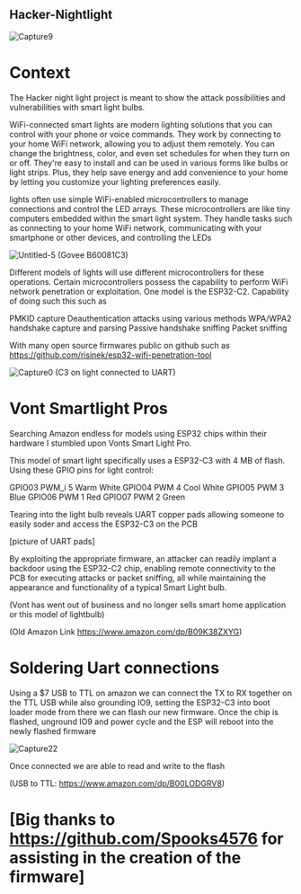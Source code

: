 ## Hacker-Nightlight

![Capture9](https://github.com/Peaakss/Hacker-Nightlight/assets/115900893/2f7a9811-08fe-47ba-a03e-0092ca4ed871)


# Context

The Hacker night light project is meant to show the attack possibilities and vulnerabilities with smart light bulbs.


WiFi-connected smart lights are modern lighting solutions that you can control with your phone or voice commands. They work by connecting to your home WiFi network, allowing you to adjust them remotely. You can change the brightness, color, and even set schedules for when they turn on or off. They're easy to install and can be used in various forms like bulbs or light strips. Plus, they help save energy and add convenience to your home by letting you customize your lighting preferences easily.


lights often use simple WiFi-enabled microcontrollers to manage connections and control the LED arrays. These microcontrollers are like tiny computers embedded within the smart light system. They handle tasks such as connecting to your home WiFi network, communicating with your smartphone or other devices, and controlling the LEDs

![Untitled-5](https://github.com/Peaakss/Hacker-Nightlight/assets/115900893/72595671-05d8-4ed1-a157-279d740cc9cb) (Govee ‎B60081C3)
                                                          



Different models of lights will use different microcontrollers for these operations. Certain microcontrollers possess the capability to perform WiFi network penetration or exploitation.
One model is the ESP32-C2. Capability of doing such this such as 

PMKID capture
Deauthentication attacks using various methods
WPA/WPA2 handshake capture and parsing
Passive handshake sniffing
Packet sniffing

With many open source firmwares public on github such as https://github.com/risinek/esp32-wifi-penetration-tool

![Capture0](https://github.com/Peaakss/Hacker-Nightlight/assets/115900893/fb5a3753-264c-4b97-b2f8-340ebefa2709) (C3 on light connected to UART)


# Vont Smartlight Pros

Searching Amazon endless for models using ESP32 chips within their hardware I stumbled upon Vonts Smart Light Pro. 

This model of smart light specifically uses a ESP32-C3 with 4 MB of flash. Using these GPIO pins for light control: 


GPIO03    PWM_i 5    Warm White
GPIO04    PWM 4    Cool White
GPIO05    PWM 3    Blue
GPIO06    PWM 1    Red
GPIO07    PWM 2    Green

Tearing into the light bulb reveals UART copper pads allowing someone to easily soder and access the ESP32-C3 on the PCB

[picture of UART pads]

By exploiting the appropriate firmware, an attacker can readily implant a backdoor using the ESP32-C2 chip, enabling remote connectivity to the PCB for executing attacks or packet sniffing, all while maintaining the appearance and functionality of a typical Smart Light bulb.

(Vont has went out of business and no longer sells smart home application or this model of lightbulb) 

(Old Amazon Link https://www.amazon.com/dp/B09K38ZXYG)

# Soldering Uart connections

Using a $7 USB to TTL on amazon we can connect the TX to RX together on the TTL USB while also grounding IO9, setting the ESP32-C3 into boot loader mode from there we can flash our new firmware. Once the chip is flashed, unground IO9 and power cycle and the ESP will reboot into the newly flashed firmware

![Capture22](https://github.com/Peaakss/Hacker-Nightlight/assets/115900893/7d2a8d30-3ea9-43a4-a269-bcbafb421ee9)

Once connected we are able to read and write to the flash 

(USB to TTL: https://www.amazon.com/dp/B00LODGRV8)


# [Big thanks to https://github.com/Spooks4576 for assisting in the creation of the firmware]


